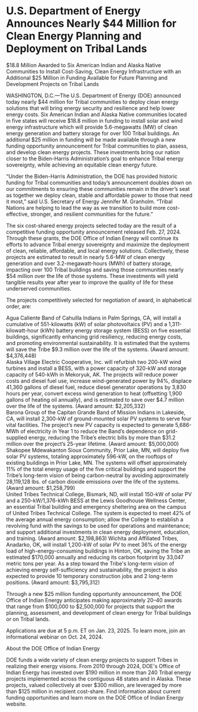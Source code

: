 # U.S. Department of Energy Announces Nearly $44 Million for Clean Energy Planning and Deployment on Tribal Lands

$18.8 Million Awarded to Six American Indian and Alaska Native Communities to Install Cost-Saving, Clean Energy Infrastructure with an Additional $25 Million in Funding Available for Future Planning and Development Projects on Tribal Lands

WASHINGTON, D.C.—The U.S. Department of Energy (DOE) announced today nearly $44 million for Tribal communities to deploy clean energy solutions that will bring energy security and resilience and help lower energy costs. Six American Indian and Alaska Native communities located in five states will receive $18.8 million in funding to install solar and wind energy infrastructure which will provide 5.6-megawatts (MW) of clean energy generation and battery storage for over 100 Tribal buildings. An additional $25 million in funding will be made available through a new funding opportunity announcement for Tribal communities to plan, assess, and develop clean energy projects. These investments bring our nation closer to the Biden-Harris Administration’s goal to enhance Tribal energy sovereignty, while achieving an equitable clean energy future.    

 

“Under the Biden-Harris Administration, the DOE has provided historic funding for Tribal communities and today’s announcement doubles down on our commitments to ensuring these communities remain in the driver’s seat as together we deploy clean, stable and affordable power to those that need it most,” said U.S. Secretary of Energy Jennifer M. Granholm. “Tribal Nations are helping to lead the way as we transition to build more cost-effective, stronger, and resilient communities for the future.”    

 

The six cost-shared energy projects selected today are the result of a competitive funding opportunity announcement released Feb. 27, 2024. Through these grants, the DOE Office of Indian Energy will continue its efforts to advance Tribal energy sovereignty and maximize the deployment of clean, reliable, affordable, and local energy solutions. Collectively, these projects are estimated to result in nearly 5.6-MW of clean energy generation and over 3.2-megawatt-hours (MWh) of battery storage, impacting over 100 Tribal buildings and saving those communities nearly $54 million over the life of those systems. These investments will yield tangible results year after year to improve the quality of life for these underserved communities.  

 

The projects competitively selected for negotiation of award, in alphabetical order, are: 

 

Agua Caliente Band of Cahuilla Indians in Palm Springs, CA, will install a cumulative of 551-kilowatts (kW) of solar photovoltaics (PV) and a 1,311-kilowatt-hour (kWh) battery energy storage system (BESS) on five essential buildings, significantly enhancing grid resiliency, reducing energy costs, and promoting environmental sustainability. It is estimated that the systems will save the Tribe $9.3 million over the life of the systems. (Award amount: $4,376,448)  
Alaska Village Electric Cooperative, Inc. will refurbish two 200-kW wind turbines and install a BESS, with a power capacity of 320-kW and storage capacity of 540-kWh in Mekoryuk, AK. The projects will reduce power costs and diesel fuel use, increase wind-generated power by 94%, displace 41,360 gallons of diesel fuel, reduce diesel generator operations by 3,830 hours per year, convert excess wind generation to heat (offsetting 1,900 gallons of heating oil annually), and is estimated to save over $4.7 million over the life of the systems. (Award amount: $2,205,332)  
Barona Group of the Capitan Grande Band of Mission Indians in Lakeside, CA, will install 2,300-kW of ground-mounted solar PV systems to serve four vital facilities. The project’s new PV capacity is expected to generate 5,686-MWh of electricity in Year 1 to reduce the Band’s dependence on grid-supplied energy, reducing the Tribe’s electric bills by more than $31.2 million over the project’s 25-year lifetime. (Award amount: $5,000,000)  
Shakopee Mdewakanton Sioux Community, Prior Lake, MN, will deploy five solar PV systems, totaling approximately 596-kW, on the rooftops of existing buildings in Prior Lake, MN. The systems will offset approximately 11% of the total energy usage of the five critical buildings and support the Tribe’s long-term vision of being carbon-neutral by avoiding approximately 28,119,128 lbs. of carbon dioxide emissions over the life of the systems. (Award amount: $1,258,799)  
United Tribes Technical College, Bismark, ND, will install 150-kW of solar PV and a 250-kW/1,376-kWh BESS at the Lewis Goodhouse Wellness Center, an essential Tribal building and emergency sheltering area on the campus of United Tribes Technical College. The system is expected to meet 42% of the average annual energy consumption; allow the College to establish a revolving fund with the savings to be used for operations and maintenance; and support additional investments in clean energy deployment, education, and training. (Award amount: $2,198,863) 
Wichita and Affiliated Tribes, Anadarko, OK, will install 1,200-kW of solar PV to meet 36% of the energy load of high-energy-consuming buildings in Hinton, OK, saving the Tribe an estimated $170,000 annually and reducing its carbon footprint by 33,047 metric tons per year. As a step toward the Tribe's long-term vision of achieving energy self-sufficiency and sustainability, the project is also expected to provide 10 temporary construction jobs and 2 long-term positions. (Award amount: $3,795,312)  
 

Through a new $25 million funding opportunity announcement, the DOE Office of Indian Energy anticipates making approximately 20–40 awards that range from $100,000 to $2,500,000 for projects that support the planning, assessment, and development of clean energy for Tribal buildings or on Tribal lands.  

 

Applications are due at 5 p.m. ET on Jan. 23, 2025. To learn more, join an informational webinar on Oct. 24, 2024.  
 

About the DOE Office of Indian Energy 

 

DOE funds a wide variety of clean energy projects to support Tribes in realizing their energy visions. From 2010 through 2024, DOE's Office of Indian Energy has invested over $190 million in more than 240 Tribal energy projects implemented across the contiguous 48 states and in Alaska. These projects, valued collectively at over $300 million, are leveraged by more than $125 million in recipient cost-share. Find information about current funding opportunities and learn more on the DOE Office of Indian Energy website.  